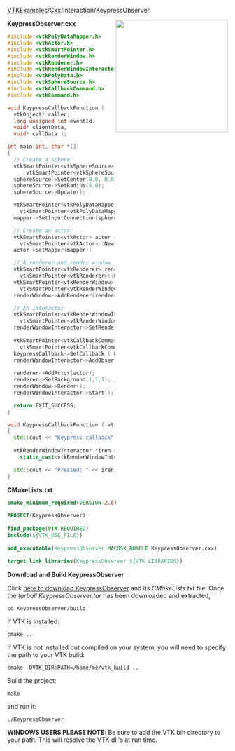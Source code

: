[VTKExamples](/home/)/[Cxx](/Cxx)/Interaction/KeypressObserver

<img align="right" src="https://github.com/lorensen/VTKExamples/blob/gh-pages/Testing/Baseline/Interaction/TestKeypressObserver.png?raw=true" width="256" />

**KeypressObserver.cxx**
```c++
#include <vtkPolyDataMapper.h>
#include <vtkActor.h>
#include <vtkSmartPointer.h>
#include <vtkRenderWindow.h>
#include <vtkRenderer.h>
#include <vtkRenderWindowInteractor.h>
#include <vtkPolyData.h>
#include <vtkSphereSource.h>
#include <vtkCallbackCommand.h>
#include <vtkCommand.h>

void KeypressCallbackFunction (
  vtkObject* caller,
  long unsigned int eventId,
  void* clientData,
  void* callData );

int main(int, char *[])
{
  // Create a sphere
  vtkSmartPointer<vtkSphereSource> sphereSource = 
      vtkSmartPointer<vtkSphereSource>::New();
  sphereSource->SetCenter(0.0, 0.0, 0.0);
  sphereSource->SetRadius(5.0);
  sphereSource->Update();

  vtkSmartPointer<vtkPolyDataMapper> mapper = 
    vtkSmartPointer<vtkPolyDataMapper>::New();
  mapper->SetInputConnection(sphereSource->GetOutputPort());

  // Create an actor
  vtkSmartPointer<vtkActor> actor = 
    vtkSmartPointer<vtkActor>::New();
  actor->SetMapper(mapper);

  // A renderer and render window
  vtkSmartPointer<vtkRenderer> renderer = 
    vtkSmartPointer<vtkRenderer>::New();
  vtkSmartPointer<vtkRenderWindow> renderWindow = 
    vtkSmartPointer<vtkRenderWindow>::New();
  renderWindow->AddRenderer(renderer);

  // An interactor
  vtkSmartPointer<vtkRenderWindowInteractor> renderWindowInteractor = 
    vtkSmartPointer<vtkRenderWindowInteractor>::New();
  renderWindowInteractor->SetRenderWindow(renderWindow);
  
  vtkSmartPointer<vtkCallbackCommand> keypressCallback = 
    vtkSmartPointer<vtkCallbackCommand>::New();
  keypressCallback->SetCallback ( KeypressCallbackFunction );
  renderWindowInteractor->AddObserver ( vtkCommand::KeyPressEvent, keypressCallback );
  
  renderer->AddActor(actor);
  renderer->SetBackground(1,1,1); // Background color white
  renderWindow->Render();
  renderWindowInteractor->Start();

  return EXIT_SUCCESS;
}

void KeypressCallbackFunction ( vtkObject* caller, long unsigned int vtkNotUsed(eventId), void* vtkNotUsed(clientData), void* vtkNotUsed(callData) )
{
  std::cout << "Keypress callback" << std::endl;
  
  vtkRenderWindowInteractor *iren = 
    static_cast<vtkRenderWindowInteractor*>(caller);

  std::cout << "Pressed: " << iren->GetKeySym() << std::endl;
}
```
**CMakeLists.txt**
```cmake
cmake_minimum_required(VERSION 2.8)
 
PROJECT(KeypressObserver)
 
find_package(VTK REQUIRED)
include(${VTK_USE_FILE})
 
add_executable(KeypressObserver MACOSX_BUNDLE KeypressObserver.cxx)
 
target_link_libraries(KeypressObserver ${VTK_LIBRARIES})
```

**Download and Build KeypressObserver**

Click [here to download KeypressObserver](https://github.com/lorensen/VTKWikiExamplesTarballs/raw/master/KeypressObserver.tar) and its *CMakeLists.txt* file.
Once the *tarball KeypressObserver.tar* has been downloaded and extracted,
```
cd KeypressObserver/build 
```
If VTK is installed:
```
cmake ..
```
If VTK is not installed but compiled on your system, you will need to specify the path to your VTK build:
```
cmake -DVTK_DIR:PATH=/home/me/vtk_build ..
```
Build the project:
```
make
```
and run it:
```
./KeypressObserver
```
**WINDOWS USERS PLEASE NOTE:** Be sure to add the VTK bin directory to your path. This will resolve the VTK dll's at run time.

